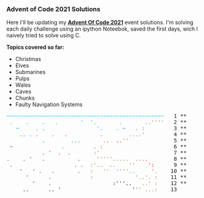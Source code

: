 ### Advent of Code 2021 Solutions

Here I'll be updating my [**Advent Of Code 2021**](https://adventofcode.com/) event solutions. I'm solving each daily challenge using an ipython Noteebok, saved the first days, wich I naively tried to solve using C. 

**Topics covered so far:**

- Christmas 
- Elves 
- Submarines 
- Pulps 
- Wales 
- Caves
- Chunks
- Faulty Navigation Systems



<style>
.calendar .calendar-color-w4 { color:#0091cc; }
.calendar .calendar-color-w6 { color:#0079b5; }
.calendar .calendar-color-s { color:#ffffff; }
.calendar .calendar-color-g { color:#a47a4d; }
.calendar .calendar-color-w5 { color:#0085c0; }
.calendar .calendar-color-w1 { color:#00c8ff; }
.calendar .calendar-color-w9 { color:#005a98; }
.calendar .calendar-color-r { color:#ff0000; }
.calendar .calendar-color-w10 { color:#005291; }
.calendar .calendar-color-o { color:#c74c30; }
.calendar .calendar-color-w7 { color:#006daa; }
.calendar .calendar-color-w8 { color:#00619f; }
.calendar .calendar-color-w12 { color:#004282; }
.calendar .calendar-color-w3 { color:#00a2db; }
.calendar .calendar-color-w11 { color:#004a8a; }
.calendar .calendar-color-w2 { color:#00b5ed; }
</style>

<pre class="calendar">
<a aria-label="Day 1, two stars" class="calendar-day1 calendar-verycomplete"><span class="calendar-color-w1">~~~~~~~~~~~~~~~~~~~~~~~~~~~~~~~~~~~~~~~~~~~~~~~~~</span>  <span class="calendar-day"> 1</span> <span class="calendar-mark-complete">*</span><span class="calendar-mark-verycomplete">*</span></a>
<a aria-label="Day 2, two stars" class="calendar-day2 calendar-verycomplete"><span class="calendar-color-w2"> .    .    .   .       '  '.    </span> <span class="calendar-color-s">.</span> <span class="calendar-color-w2">.      </span> <span class="calendar-color-g">..''''</span>  <span class="calendar-day"> 2</span> <span class="calendar-mark-complete">*</span><span class="calendar-mark-verycomplete">*</span></a>
<a aria-label="Day 3, two stars" class="calendar-day3 calendar-verycomplete"><span class="calendar-color-w3">   ~     . .                '. </span> <span class="calendar-color-s">.</span> <span class="calendar-color-w3">. ~   .</span> <span class="calendar-color-g">:</span>        <span class="calendar-day"> 3</span> <span class="calendar-mark-complete">*</span><span class="calendar-mark-verycomplete">*</span></a>
<a aria-label="Day 4, two stars" class="calendar-day4 calendar-verycomplete"><span class="calendar-color-w4">    .. . .    .   .          . </span> <span class="calendar-color-s">.'</span> <span class="calendar-color-w4">  </span> <span class="calendar-color-g">....'</span>        <span class="calendar-day"> 4</span> <span class="calendar-mark-complete">*</span><span class="calendar-mark-verycomplete">*</span></a>
<a aria-label="Day 5, two stars" class="calendar-day5 calendar-verycomplete"><span class="calendar-color-w5">           .        ...      </span> <span class="calendar-color-o">.</span><span class="calendar-color-r">.</span><span class="calendar-color-s">|\</span><span class="calendar-color-r">.</span><span class="calendar-color-o">.</span><span class="calendar-color-g">''</span>             <span class="calendar-day"> 5</span> <span class="calendar-mark-complete">*</span><span class="calendar-mark-verycomplete">*</span></a>
<a aria-label="Day 6, two stars" class="calendar-day6 calendar-verycomplete"><span class="calendar-color-w6"> ~               .         .</span> <span class="calendar-color-g">:</span>                     <span class="calendar-day"> 6</span> <span class="calendar-mark-complete">*</span><span class="calendar-mark-verycomplete">*</span></a>
<a aria-label="Day 7, two stars" class="calendar-day7 calendar-verycomplete"><span class="calendar-color-w7">           . '  .  .      </span> <span class="calendar-color-g">:'</span>                      <span class="calendar-day"> 7</span> <span class="calendar-mark-complete">*</span><span class="calendar-mark-verycomplete">*</span></a>
<a aria-label="Day 8, two stars" class="calendar-day8 calendar-verycomplete"><span class="calendar-color-w8">.    . '   .          .   </span>  <span class="calendar-color-g">'''''.....</span>  <span class="calendar-color-g">..</span><span class="calendar-color-o">.</span><span class="calendar-color-r">.</span>       <span class="calendar-day"> 8</span> <span class="calendar-mark-complete">*</span><span class="calendar-mark-verycomplete">*</span></a>
<a aria-label="Day 9, two stars" class="calendar-day9 calendar-verycomplete"><span class="calendar-color-w9"> .                   . . </span> <span class="calendar-color-g">:'..</span>  <span class="calendar-color-g">..</span>    <span class="calendar-color-g">''</span>    <span class="calendar-color-r">':</span>     <span class="calendar-day"> 9</span> <span class="calendar-mark-complete">*</span><span class="calendar-mark-verycomplete">*</span></a>
<a aria-label="Day 10, two stars"  class="calendar-day10 calendar-verycomplete"><span class="calendar-color-w10">    '   ' .   .       .  </span> <span class="calendar-color-g">:</span>   <span class="calendar-color-g">''</span>  <span class="calendar-color-g">''''..</span>     <span class="calendar-color-o">'</span><span class="calendar-color-g">.</span>    <span class="calendar-day">10</span> <span class="calendar-mark-complete">*</span><span class="calendar-mark-verycomplete">*</span></a>
<a aria-label="Day 11, two stars"class="calendar-day11 calendar-verycomplete"><span class="calendar-color-w11">      '      .           </span> <span class="calendar-color-g">:</span>             <span class="calendar-color-g">'..'.</span> <span class="calendar-color-g">:</span>    <span class="calendar-day">11</span> <span class="calendar-mark-complete">*</span><span class="calendar-mark-verycomplete">*</span></a>
<a aria-label="Day 12, two stars" class="calendar-day12 calendar-verycomplete"><span class="calendar-color-w12">        '    .          </span>         :'''..   <span class="calendar-color-g">..'</span> <span class="calendar-color-g">:</span>    <span class="calendar-day">12</span> <span class="calendar-mark-complete">*</span><span class="calendar-mark-verycomplete">*</span></a>
<span aria-hidden="true" class="calendar-day13">     ..      .. '                      '<span class="calendar-color-g">''</span> <span class="calendar-color-g">...:</span>    <span class="calendar-day">13</span><span id="calendar-countdown"></span>
</pre>